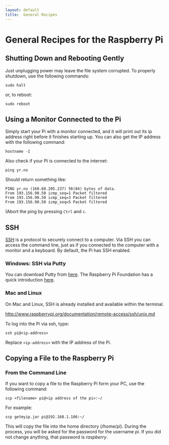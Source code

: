 ```yaml
---
layout: default
title:  General Recipes
---
```


# General Recipes for the Raspberry Pi


## Shutting Down and Rebooting Gently

Just unplugging power may leave the file system corrupted. To properly shutdown, use the following commands:

    sudo halt
  
or, to reboot:

    sudo reboot
    
## Using a Monitor Connected to the Pi

Simply start your Pi with a monitor connected, and it will print out its ip address right before it finishes starting up. You can also get the IP address with the following command:

    hostname -I  
    
Also check if your Pi is connected to the internet:

    ping yr.no
    
Should return something like:

    PING yr.no (160.68.205.237) 56(84) bytes of data.
    From 193.156.90.50 icmp_seq=1 Packet filtered
    From 193.156.90.50 icmp_seq=3 Packet filtered
    From 193.156.90.50 icmp_seq=5 Packet filtered

(Abort the ping by pressing `Ctrl` and `c`.

    
## SSH 

[SSH] is a protocol to securely connect to a computer. Via SSH you can access the command line, just as if you connected to the computer with a monitor and a keyboard. By default, the Pi has SSH enabled. 

[SSH]: http://en.wikipedia.org/wiki/Secure_Shell

### Windows: SSH via Putty

You can download Putty from [here][putty]. The Raspberry Pi Foundation has a quick introduction [here][rpiputty].

[putty]:  http://www.chiark.greenend.org.uk/~sgtatham/putty/download.html
[rpiputty]: http://www.raspberrypi.org/documentation/remote-access/ssh/windows.md

### Mac and Linux

On Mac and Linux, SSH is already installed and available within the terminal.

http://www.raspberrypi.org/documentation/remote-access/ssh/unix.md

To log into the Pi via ssh, type:

    ssh pi@<ip-address>
    
Replace `<ip-address>` with the IP address of the Pi.     

## Copying a File to the Raspberry Pi


### From the Command Line
If you want to copy a file to the Raspberry Pi form your PC, use the following command:

    scp <filename> pi@<ip address of the pi>:~/
    
For example:

    scp getmyip.jar pi@192.168.1.106:~/

This will copy the file into the home directory (/home/pi). During the process, you will be asked for the password for the username *pi*. If you did not change anything, that password is *raspberry*.